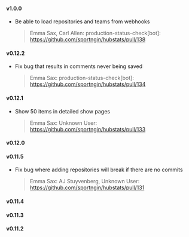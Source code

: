 #### v1.0.0
* Be able to load repositories and teams from webhooks

  > Emma Sax, Carl Allen: production-status-check[bot]: https://github.com/sportngin/hubstats/pull/138

#### v0.12.2
* Fix bug that results in comments never being saved

  > Emma Sax: production-status-check[bot]: https://github.com/sportngin/hubstats/pull/134

#### v0.12.1
* Show 50 items in detailed show pages

  > Emma Sax: Unknown User: https://github.com/sportngin/hubstats/pull/133

#### v0.12.0
#### v0.11.5
* Fix bug where adding repositories will break if there are no commits

  > Emma Sax: AJ Stuyvenberg, Unknown User: https://github.com/sportngin/hubstats/pull/131

#### v0.11.4
#### v0.11.3
#### v0.11.2
